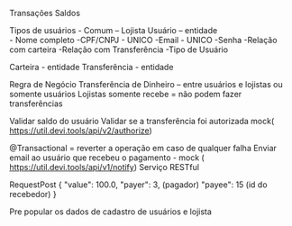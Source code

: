 Transações Saldos


Tipos de usuários - Comum – Lojista 
Usuário – entidade  
	- Nome completo
	-CPF/CNPJ - UNICO
	-Email - UNICO
-Senha
	-Relação com carteira 
	-Relação com Transferência
	-Tipo de Usuário

Carteira - entidade
Transferência - entidade 

Regra de Negócio 
Transferência de Dinheiro – entre usuários e lojistas ou somente usuários
Lojistas somente recebe = não podem fazer transferências

Validar saldo do usuário
Validar se a transferência foi autorizada  mock( https://util.devi.tools/api/v2/authorize)

@Transactional = reverter a operação em caso de qualquer falha
Enviar email ao usuário que recebeu o pagamento -  mock ( https://util.devi.tools/api/v1/notify)
Serviço RESTful

RequestPost
{
  "value": 100.0,
  "payer": 3, (pagador)
  "payee": 15 (id do recebedor)
}

Pre popular os dados de cadastro de usuários e lojista




